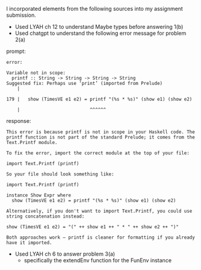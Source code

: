 I incorporated elements from the following sources into my assignment submission.

* Used LYAH ch 12 to understand Maybe types before answering 1(b)
* Used chatgpt to understand the following error message for problem 2(a)

prompt: 
    
    error:
 
    Variable not in scope:
      printf :: String -> String -> String -> String
    Suggested fix: Perhaps use ‘print’ (imported from Prelude)
        |

    179 |   show (TimesVE e1 e2) = printf "(%s * %s)" (show e1) (show e2)

        |                          ^^^^^^

response:
    
    This error is because printf is not in scope in your Haskell code. The printf function is not part of the standard Prelude; it comes from the Text.Printf module.

    To fix the error, import the correct module at the top of your file:

    import Text.Printf (printf)

    So your file should look something like:

    import Text.Printf (printf)

    instance Show Expr where
      show (TimesVE e1 e2) = printf "(%s * %s)" (show e1) (show e2)

    Alternatively, if you don't want to import Text.Printf, you could use string concatenation instead:

    show (TimesVE e1 e2) = "(" ++ show e1 ++ " * " ++ show e2 ++ ")"

    Both approaches work — printf is cleaner for formatting if you already have it imported.

* Used LYAH ch 6 to answer problem 3(a)
    * specifically the extendEnv function for the FunEnv instance